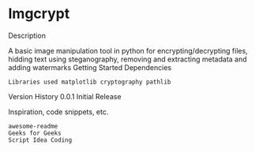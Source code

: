 # Imgcrypt

Description

A basic image manipulation tool in python for encrypting/decrypting files, hidding text using steganography, removing and extracting metadata and adding watermarks
Getting Started
Dependencies

    Libraries used matplotlib cryptography pathlib


Version History
    0.0.1
        Initial Release


Inspiration, code snippets, etc.

    awesome-readme
    Geeks for Geeks
    Script Idea Coding
